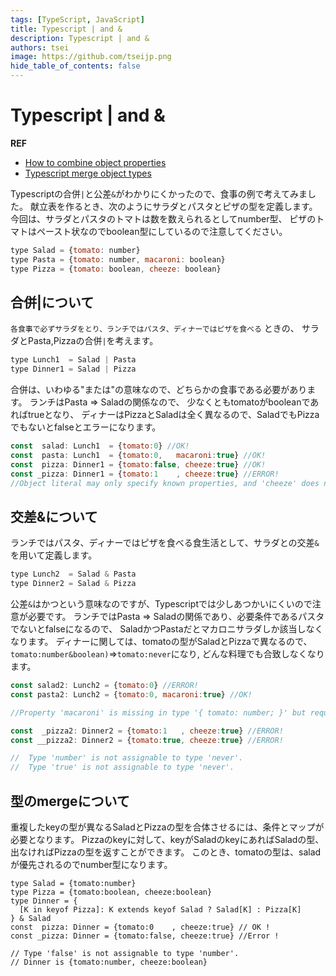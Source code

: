 ```yaml
---
tags: [TypeScript, JavaScript]
title: Typescript | and &
description: Typescript | and &
authors: tsei
image: https://github.com/tseijp.png
hide_table_of_contents: false
---
```


# Typescript | and &
__REF__
- [How to combine object properties][1]
- [Typescript merge object types][2]

[1]: https://stackoverflow.com/questions/37042602/how-to-combine-object-properties-in-typescript
[2]: https://stackoverflow.com/questions/49682569/typescript-merge-object-types/49683575

Typescriptの合併`|`と公差`&`がわかりにくかったので、食事の例で考えてみました。
献立表を作るとき、次のようにサラダとパスタとピザの型を定義します。
今回は、サラダとパスタのトマトは数を数えられるとしてnumber型、
ピザのトマトはペースト状なのでboolean型にしているので注意してください。

```jsx
type Salad = {tomato: number}
type Pasta = {tomato: number, macaroni: boolean}
type Pizza = {tomato: boolean, cheeze: boolean}
```

## 合併|について
`各食事で必ずサラダをとり、ランチではパスタ、ディナーではピザを食べる` ときの、
サラダとPasta,Pizzaの合併`|`を考えます。

```jsx
type Lunch1  = Salad | Pasta
type Dinner1 = Salad | Pizza
```

合併は、いわゆる"または"の意味なので、どちらかの食事である必要があります。
ランチはPasta ⇒ Saladの関係なので、 少なくともtomatoがbooleanであればtrueとなり、
ディナーはPizzaとSaladは全く異なるので、SaladでもPizzaでもないとfalseとエラーになります。

```jsx
const  salad: Lunch1  = {tomato:0} //OK!
const  pasta: Lunch1  = {tomato:0,   macaroni:true} //OK!
const  pizza: Dinner1 = {tomato:false, cheeze:true} //OK!
const _pizza: Dinner1 = {tomato:1    , cheeze:true} //ERROR!
//Object literal may only specify known properties, and 'cheeze' does not exist in type 'Salad'.
```

## 交差&について
ランチではパスタ、ディナーではピザを食べる食生活として、サラダとの交差`&`を用いて定義します。
```jsx
type Lunch2  = Salad & Pasta
type Dinner2 = Salad & Pizza
```

公差`&`はかつという意味なのですが、Typescriptでは少しあつかいにくいので注意が必要です。
ランチではPasta ⇒ Saladの関係であり、必要条件であるパスタでないとfalseになるので、
SaladかつPastaだとマカロニサラダしか該当しなくなります。
ディナーに関しては、tomatoの型がSaladとPizzaで異なるので、
`tomato:number&boolean)`=>`tomato:never`になり, どんな料理でも合致しなくなります。

```jsx
const salad2: Lunch2 = {tomato:0} //ERROR!
const pasta2: Lunch2 = {tomato:0, macaroni:true} //OK!

//Property 'macaroni' is missing in type '{ tomato: number; }' but required in type 'Pasta'.

const  _pizza2: Dinner2 = {tomato:1   , cheeze:true} //ERROR!
const __pizza2: Dinner2 = {tomato:true, cheeze:true} //ERROR!

//  Type 'number' is not assignable to type 'never'.
//  Type 'true' is not assignable to type 'never'.
```

## 型のmergeについて
重複したkeyの型が異なるSaladとPizzaの型を合体させるには、条件とマップが必要となります。
Pizzaのkeyに対して、keyがSaladのkeyにあればSaladの型、出なければPizzaの型を返すことができます。
このとき、tomatoの型は、saladが優先されるのでnumber型になります。

```tsx
type Salad = {tomato:number}
type Pizza = {tomato:boolean, cheeze:boolean}
type Dinner = {
  [K in keyof Pizza]: K extends keyof Salad ? Salad[K] : Pizza[K]
} & Salad
const  pizza: Dinner = {tomato:0    , cheeze:true} // OK !
const _pizza: Dinner = {tomato:false, cheeze:true} //Error !

// Type 'false' is not assignable to type 'number'.
// Dinner is {tomato:number, cheeze:boolean}
```
